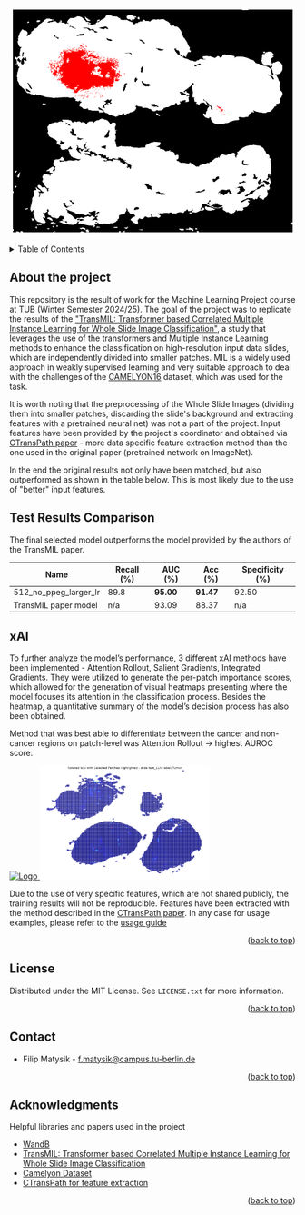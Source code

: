 <p align="center">
  <a href="https://github.com/othneildrew/Best-README-Template">
    <img src="./imgs/transmil_gif.gif" alt="Logo" width="600" height="400">
  </a>

<!-- TABLE OF CONTENTS -->
<details>
  <summary>Table of Contents</summary>
  <ol>
    <li>
      <a href="#about-the-project">About The Project</a>
      </ul>
    </li>
    <li><a href="#license">License</a></li>
    <li><a href="#contact">Contact</a></li>
    <li><a href="#acknowledgments">Acknowledgments</a></li>
  </ol>
</details>

<!-- GETTING STARTED -->
## About the project

This repository is the result of work for the Machine Learning Project course at TUB (Winter Semester 2024/25). The goal of the project was to replicate the results of the ["TransMIL: Transformer based Correlated Multiple Instance Learning for Whole Slide Image Classification"](https://arxiv.org/abs/2106.00908), a study that leverages the use of the transformers and Multiple Instance Learning methods to enhance the classification on high-resolution input data slides, which are independently divided into smaller patches. MIL is a widely used approach in weakly supervised learning and very suitable approach to deal with the challenges of the [CAMELYON16](https://camelyon16.grand-challenge.org/Data/) dataset, which was used for the task.

It is worth noting that the preprocessing of the Whole Slide Images (dividing them into smaller patches, discarding the slide's background and extracting features with a pretrained neural net) was not a part of the project. Input features have been provided by the project's coordinator and obtained via [CTransPath paper](https://www.semanticscholar.org/paper/Transformer-based-unsupervised-contrastive-learning-WangYang/439e78726a9c4a30216ebc43a82e44758a5a4619) - more data specific feature extraction method than the one used in the original paper (pretrained network on ImageNet).

In the end the original results not only have been matched, but also outperformed as shown in the table below. This is most likely due to the use of "better" input features.

## Test Results Comparison
The final selected model outperforms the model provided by the authors of the TransMIL paper.

| Name                     | Recall (%) | AUC (%)  | Acc (%)  | Specificity (%) |
|--------------------------|-----------|---------|---------|----------------|
| 512_no_ppeg_larger_lr   | 89.8  | **95.00** | **91.47** | 92.50          |
| TransMIL paper model    | n/a       | 93.09   | 88.37   | n/a            |

## xAI
To further analyze the model’s performance, 3 different xAI methods have been implemented - Attention Rollout, Salient Gradients, Integrated Gradients. They were utilized to generate the per-patch importance scores, which allowed for the generation of visual heatmaps presenting where the model focuses its attention in the classification process. Besides the heatmap, a quantitative summary of the model’s decision process has also been obtained.

Method that was best able to differentiate between the cancer and non-cancer regions on patch-level was Attention Rollout -> highest AUROC score.


  <a href="https://github.com/othneildrew/Best-README-Template">
    <img src="./imgs/test_114_annot.png" alt="Logo" width="300" height="200">
    <img src="./imgs/test_114_pred.png" alt="Logo" width="300" height="200">
  </a>

<!-- USAGE EXAMPLES -->

Due to the use of very specific features, which are not shared publicly, the training results will not be reproducible. Features have been extracted with the method described in the [CTransPath paper](https://www.semanticscholar.org/paper/Transformer-based-unsupervised-contrastive-learning-WangYang/439e78726a9c4a30216ebc43a82e44758a5a4619).
In any case for usage examples, please refer to the [usage guide](docs/usage.md)

<p align="right">(<a href="#readme-top">back to top</a>)</p>

<!-- LICENSE -->
## License
Distributed under the MIT License. See `LICENSE.txt` for more information.

<p align="right">(<a href="#readme-top">back to top</a>)</p>


<!-- CONTACT -->
## Contact
* Filip Matysik - f.matysik@campus.tu-berlin.de
<p align="right">(<a href="#readme-top">back to top</a>)</p>


<!-- ACKNOWLEDGMENTS -->
## Acknowledgments

Helpful libraries and papers used in the project

* [WandB](https://wandb.ai/site)
* [TransMIL: Transformer based Correlated Multiple Instance Learning for Whole Slide Image Classification](https://arxiv.org/abs/2106.00908)
* [Camelyon Dataset](https://camelyon16.grand-challenge.org/Data/)
* [CTransPath for feature extraction](https://www.semanticscholar.org/paper/Transformer-based-unsupervised-contrastive-learning-WangYang/439e78726a9c4a30216ebc43a82e44758a5a4619)

<p align="right">(<a href="#readme-top">back to top</a>)</p>
